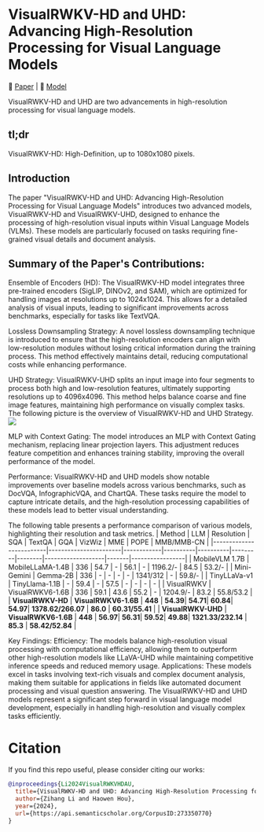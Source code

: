 # VisualRWKV-HD and UHD: Advancing High-Resolution Processing for Visual Language Models
📖 [Paper](https://arxiv.org/html/2410.11665) | 🤗 [Model](https://huggingface.co/howard-hou/visualrwkv-6)

VisualRWKV-HD and UHD are two advancements in high-resolution processing for visual language models.

## tl;dr
VisualRWKV-HD: High-Definition, up to 1080x1080 pixels.

## Introduction

The paper "VisualRWKV-HD and UHD: Advancing High-Resolution Processing for Visual Language Models" introduces two advanced models, VisualRWKV-HD and VisualRWKV-UHD, designed to enhance the processing of high-resolution visual inputs within Visual Language Models (VLMs). These models are particularly focused on tasks requiring fine-grained visual details and document analysis.

## Summary of the Paper's Contributions:
Ensemble of Encoders (HD): The VisualRWKV-HD model integrates three pre-trained encoders (SigLIP, DINOv2, and SAM), which are optimized for handling images at resolutions up to 1024x1024. This allows for a detailed analysis of visual inputs, leading to significant improvements across benchmarks, especially for tasks like TextVQA.

Lossless Downsampling Strategy: A novel lossless downsampling technique is introduced to ensure that the high-resolution encoders can align with low-resolution modules without losing critical information during the training process. This method effectively maintains detail, reducing computational costs while enhancing performance.

UHD Strategy: VisualRWKV-UHD splits an input image into four segments to process both high and low-resolution features, ultimately supporting resolutions up to 4096x4096. This method helps balance coarse and fine image features, maintaining high performance on visually complex tasks.
The following picture is the overview of VisualRWKV-HD and UHD Strategy. 
![](https://i-blog.csdnimg.cn/direct/4733ffae0ea3442db830388222137aa4.png#pic_center)


MLP with Context Gating: The model introduces an MLP with Context Gating mechanism, replacing linear projection layers. This adjustment reduces feature competition and enhances training stability, improving the overall performance of the model.

Performance: VisualRWKV-HD and UHD models show notable improvements over baseline models across various benchmarks, such as DocVQA, InfographicVQA, and ChartQA. These tasks require the model to capture intricate details, and the high-resolution processing capabilities of these models lead to better visual understanding.

The following table presents a performance comparison of various models, highlighting their resolution and task metrics.
| Method                  | LLM                   | Resolution | SQA      | TextQA   | GQA     | VizWiz | MME               | POPE  | MMB/MMB-CN     |
|-------------------------|-----------------------|------------|----------|----------|---------|--------|-------------------|-------|-----------------|
| MobileVLM 1.7B         | MobileLLaMA-1.4B     | 336        | 54.7     | -        | 56.1    | -      | 1196.2/-          | 84.5  | 53.2/-          |
| Mini-Gemini            | Gemma-2B             | 336        | -        | -        | -       | -      | 1341/312          | -     | 59.8/-          |
| TinyLLaVa-v1           | TinyLlama-1.1B       | -          | 59.4     | -        | 57.5    | -      | -                 | -     | -               |
| VisualRWKV              | VisualRWKV6-1.6B     | 336        | 59.1     | 43.6     | 55.2    | -      | 1204.9/-          | 83.2  | 55.8/53.2       |
| **VisualRWKV-HD**       | **VisualRWKV6-1.6B** | **448**    | **54.39**| **54.71**| **60.84**| **54.97**| **1378.62/266.07** | **86.0** | **60.31/55.41** |
| **VisualRWKV-UHD**      | **VisualRWKV6-1.6B** | **448**    | **56.97**| **56.31**| **59.52**| **49.88**| **1321.33/232.14** | **85.3** | **58.42/52.84** |

Key Findings:
Efficiency: The models balance high-resolution visual processing with computational efficiency, allowing them to outperform other high-resolution models like LLaVA-UHD while maintaining competitive inference speeds and reduced memory usage.
Applications: These models excel in tasks involving text-rich visuals and complex document analysis, making them suitable for applications in fields like automated document processing and visual question answering.
The VisualRWKV-HD and UHD models represent a significant step forward in visual language model development, especially in handling high-resolution and visually complex tasks efficiently.

# Citation
If you find this repo useful, please consider citing our works:
```bib
@inproceedings{Li2024VisualRWKVHDAU,
  title={VisualRWKV-HD and UHD: Advancing High-Resolution Processing for Visual Language Models},
  author={Zihang Li and Haowen Hou},
  year={2024},
  url={https://api.semanticscholar.org/CorpusID:273350770}
}
```

